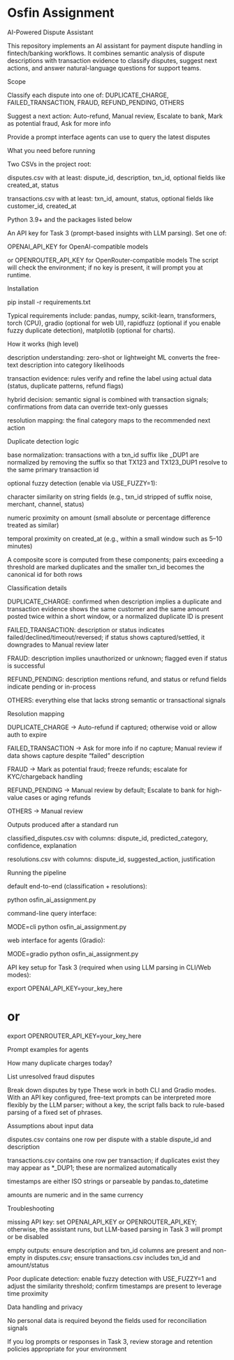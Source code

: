 # Osfin Assignment

AI-Powered Dispute Assistant

This repository implements an AI assistant for payment dispute handling in fintech/banking workflows. It combines semantic analysis of dispute descriptions with transaction evidence to classify disputes, suggest next actions, and answer natural-language questions for support teams.

Scope

Classify each dispute into one of: DUPLICATE_CHARGE, FAILED_TRANSACTION, FRAUD, REFUND_PENDING, OTHERS

Suggest a next action: Auto-refund, Manual review, Escalate to bank, Mark as potential fraud, Ask for more info

Provide a prompt interface agents can use to query the latest disputes

What you need before running

Two CSVs in the project root:

disputes.csv with at least: dispute_id, description, txn_id, optional fields like created_at, status

transactions.csv with at least: txn_id, amount, status, optional fields like customer_id, created_at

Python 3.9+ and the packages listed below

An API key for Task 3 (prompt-based insights with LLM parsing). Set one of:

OPENAI_API_KEY for OpenAI-compatible models

or OPENROUTER_API_KEY for OpenRouter-compatible models
The script will check the environment; if no key is present, it will prompt you at runtime.

Installation

pip install -r requirements.txt


Typical requirements include: pandas, numpy, scikit-learn, transformers, torch (CPU), gradio (optional for web UI), rapidfuzz (optional if you enable fuzzy duplicate detection), matplotlib (optional for charts).

How it works (high level)

description understanding: zero-shot or lightweight ML converts the free-text description into category likelihoods

transaction evidence: rules verify and refine the label using actual data (status, duplicate patterns, refund flags)

hybrid decision: semantic signal is combined with transaction signals; confirmations from data can override text-only guesses

resolution mapping: the final category maps to the recommended next action

Duplicate detection logic

base normalization: transactions with a txn_id suffix like _DUP1 are normalized by removing the suffix so that TX123 and TX123_DUP1 resolve to the same primary transaction id

optional fuzzy detection (enable via USE_FUZZY=1):

character similarity on string fields (e.g., txn_id stripped of suffix noise, merchant, channel, status)

numeric proximity on amount (small absolute or percentage difference treated as similar)

temporal proximity on created_at (e.g., within a small window such as 5–10 minutes)

A composite score is computed from these components; pairs exceeding a threshold are marked duplicates and the smaller txn_id becomes the canonical id for both rows

Classification details

DUPLICATE_CHARGE: confirmed when description implies a duplicate and transaction evidence shows the same customer and the same amount posted twice within a short window, or a normalized duplicate ID is present

FAILED_TRANSACTION: description or status indicates failed/declined/timeout/reversed; if status shows captured/settled, it downgrades to Manual review later

FRAUD: description implies unauthorized or unknown; flagged even if status is successful

REFUND_PENDING: description mentions refund, and status or refund fields indicate pending or in-process

OTHERS: everything else that lacks strong semantic or transactional signals

Resolution mapping

DUPLICATE_CHARGE → Auto-refund if captured; otherwise void or allow auth to expire

FAILED_TRANSACTION → Ask for more info if no capture; Manual review if data shows capture despite “failed” description

FRAUD → Mark as potential fraud; freeze refunds; escalate for KYC/chargeback handling

REFUND_PENDING → Manual review by default; Escalate to bank for high-value cases or aging refunds

OTHERS → Manual review

Outputs produced after a standard run

classified_disputes.csv with columns: dispute_id, predicted_category, confidence, explanation

resolutions.csv with columns: dispute_id, suggested_action, justification

Running the pipeline

default end-to-end (classification + resolutions):

python osfin_ai_assignment.py


command-line query interface:

MODE=cli python osfin_ai_assignment.py


web interface for agents (Gradio):

MODE=gradio python osfin_ai_assignment.py


API key setup for Task 3 (required when using LLM parsing in CLI/Web modes):

export OPENAI_API_KEY=your_key_here
# or
export OPENROUTER_API_KEY=your_key_here


Prompt examples for agents

How many duplicate charges today?

List unresolved fraud disputes

Break down disputes by type
These work in both CLI and Gradio modes. With an API key configured, free-text prompts can be interpreted more flexibly by the LLM parser; without a key, the script falls back to rule-based parsing of a fixed set of phrases.

Assumptions about input data

disputes.csv contains one row per dispute with a stable dispute_id and description

transactions.csv contains one row per transaction; if duplicates exist they may appear as *_DUP1; these are normalized automatically

timestamps are either ISO strings or parseable by pandas.to_datetime

amounts are numeric and in the same currency

Troubleshooting

missing API key: set OPENAI_API_KEY or OPENROUTER_API_KEY; otherwise, the assistant runs, but LLM-based parsing in Task 3 will prompt or be disabled

empty outputs: ensure description and txn_id columns are present and non-empty in disputes.csv; ensure transactions.csv includes txn_id and amount/status

Poor duplicate detection: enable fuzzy detection with USE_FUZZY=1 and adjust the similarity threshold; confirm timestamps are present to leverage time proximity

Data handling and privacy

No personal data is required beyond the fields used for reconciliation signals

If you log prompts or responses in Task 3, review storage and retention policies appropriate for your environment
